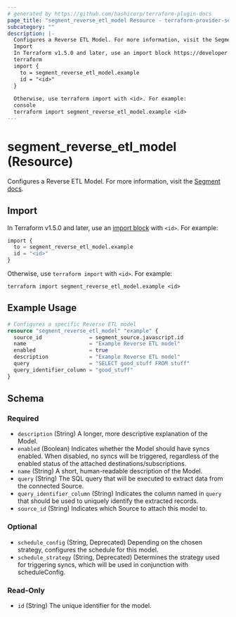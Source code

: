 ```yaml
---
# generated by https://github.com/hashicorp/terraform-plugin-docs
page_title: "segment_reverse_etl_model Resource - terraform-provider-segment"
subcategory: ""
description: |-
  Configures a Reverse ETL Model. For more information, visit the Segment docs https://segment.com/docs/connections/reverse-etl/.
  Import
  In Terraform v1.5.0 and later, use an import block https://developer.hashicorp.com/terraform/language/import with <id>. For example:
  terraform
  import {
    to = segment_reverse_etl_model.example
    id = "<id>"
  }
  
  Otherwise, use terraform import with <id>. For example:
  console
  terraform import segment_reverse_etl_model.example <id>
---
```


# segment_reverse_etl_model (Resource)

Configures a Reverse ETL Model. For more information, visit the [Segment docs](https://segment.com/docs/connections/reverse-etl/).

## Import

In Terraform v1.5.0 and later, use an [import block](https://developer.hashicorp.com/terraform/language/import) with `<id>`. For example:

```terraform
import {
  to = segment_reverse_etl_model.example
  id = "<id>"
}
```

Otherwise, use `terraform import` with `<id>`. For example:

```console
terraform import segment_reverse_etl_model.example <id>
```

## Example Usage

```terraform
# Configures a specific Reverse ETL model
resource "segment_reverse_etl_model" "example" {
  source_id               = segment_source.javascript.id
  name                    = "Example Reverse ETL model"
  enabled                 = true
  description             = "Example Reverse ETL model"
  query                   = "SELECT good_stuff FROM stuff"
  query_identifier_column = "good_stuff"
}
```

<!-- schema generated by tfplugindocs -->
## Schema

### Required

- `description` (String) A longer, more descriptive explanation of the Model.
- `enabled` (Boolean) Indicates whether the Model should have syncs enabled. When disabled, no syncs will be triggered, regardless of the enabled status of the attached destinations/subscriptions.
- `name` (String) A short, human-readable description of the Model.
- `query` (String) The SQL query that will be executed to extract data from the connected Source.
- `query_identifier_column` (String) Indicates the column named in `query` that should be used to uniquely identify the extracted records.
- `source_id` (String) Indicates which Source to attach this model to.

### Optional

- `schedule_config` (String, Deprecated) Depending on the chosen strategy, configures the schedule for this model.
- `schedule_strategy` (String, Deprecated) Determines the strategy used for triggering syncs, which will be used in conjunction with scheduleConfig.

### Read-Only

- `id` (String) The unique identifier for the model.
